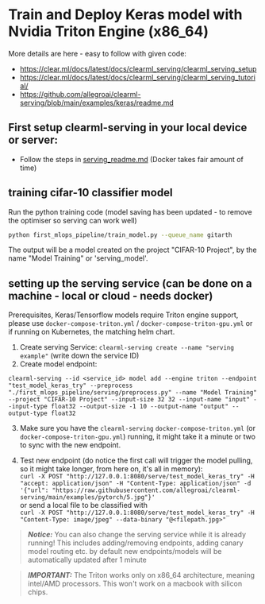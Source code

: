 # Train and Deploy Keras model with Nvidia Triton Engine (x86_64)
More details are here - easy to follow with given code: 
- https://clear.ml/docs/latest/docs/clearml_serving/clearml_serving_setup
- https://clear.ml/docs/latest/docs/clearml_serving/clearml_serving_tutorial/
- https://github.com/allegroai/clearml-serving/blob/main/examples/keras/readme.md


## First setup clearml-serving in your local device or server:
- Follow the steps in [serving_readme.md](https://github.com/GitarthVaishnav/First_MLOPS_Pipeline/blob/development/first_mlops_pipeline/serving/serving_readme.md)  (Docker takes fair amount of time)

## training cifar-10 classifier model


Run the python training code (model saving  has been updated - to remove the optimiser so serving can work well)

```bash
python first_mlops_pipeline/train_model.py --queue_name gitarth
```

The output will be a model created on the project "CIFAR-10 Project", by the name "Model Training" or 'serving_model'.

## setting up the serving service (can be done on a machine - local or cloud - needs docker)

Prerequisites, Keras/Tensorflow models require Triton engine support, please use `docker-compose-triton.yml` / `docker-compose-triton-gpu.yml` or if running on Kubernetes, the matching helm chart.

1. Create serving Service: `clearml-serving create --name "serving example"` (write down the service ID)
2. Create model endpoint: 

 `clearml-serving --id <service_id> model add --engine triton --endpoint "test_model_keras_try" --preprocess "./first_mlops_pipeline/serving/preprocess.py" --name "Model Training" --project "CIFAR-10 Project" --input-size 32 32 --input-name "input" --input-type float32 --output-size -1 10 --output-name "output" --output-type float32   
`

3. Make sure you have the `clearml-serving` `docker-compose-triton.yml` (or `docker-compose-triton-gpu.yml`) running, it might take it a minute or two to sync with the new endpoint.

4. Test new endpoint (do notice the first call will trigger the model pulling, so it might take longer, from here on, it's all in memory): \
  `curl -X POST "http://127.0.0.1:8080/serve/test_model_keras_try" -H "accept: application/json" -H "Content-Type: application/json" -d '{"url": "https://raw.githubusercontent.com/allegroai/clearml-serving/main/examples/pytorch/5.jpg"}'`
 \
  or send a local file to be classified with \
  `curl -X POST "http://127.0.0.1:8080/serve/test_model_keras_try" -H "Content-Type: image/jpeg" --data-binary "@<filepath.jpg>"`

> **_Notice:_**  You can also change the serving service while it is already running!
This includes adding/removing endpoints, adding canary model routing etc.
by default new endpoints/models will be automatically updated after 1 minute

> **_IMPORTANT:_** The Triton works only on x86_64 architecture, meaning intel/AMD processors. This won't work on a macbook with silicon chips.